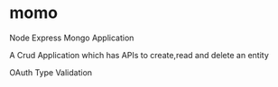 momo
====

Node Express Mongo Application

A Crud Application which has APIs to create,read and delete an entity

OAuth Type Validation
